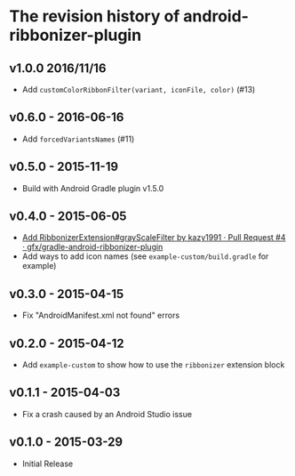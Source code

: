 # The revision history of android-ribbonizer-plugin

## v1.0.0 2016/11/16

* Add `customColorRibbonFilter(variant, iconFile, color)` (#13)

## v0.6.0 - 2016-06-16

* Add `forcedVariantsNames` (#11)

## v0.5.0 - 2015-11-19

* Build with Android Gradle plugin v1.5.0

## v0.4.0 - 2015-06-05

* [Add RibbonizerExtension#grayScaleFilter by kazy1991 · Pull Request #4 · gfx/gradle-android-ribbonizer-plugin](https://github.com/gfx/gradle-android-ribbonizer-plugin/pull/4)
* Add ways to add icon names (see `example-custom/build.gradle` for example)

## v0.3.0 - 2015-04-15

* Fix "AndroidManifest.xml not found" errors

## v0.2.0 - 2015-04-12

* Add `example-custom` to show how to use the `ribbonizer` extension block

## v0.1.1 - 2015-04-03

* Fix a crash caused by an Android Studio issue

## v0.1.0 - 2015-03-29

* Initial Release

